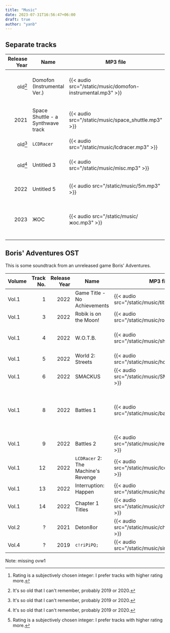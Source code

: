 ```yaml
---
title: "Music"
date: 2023-07-31T16:56:47+06:00
draft: true
author: "yanb"
---
```


## Separate tracks

| Release Year | Name | MP3 file | Rating[^2] | Comment |
| ------------:| ---- | -------- | ----------:| ------- |
| old[^1] | Domofon (Instrumental Ver.) | {{< audio src="/static/music/domofon-instrumental.mp3" >}} | 400 | This was planned to be a video clip. |
| 2021 | Space Shuttle - a Synthwave track | {{< audio src="/static/music/space_shuttle.mp3" >}} | 393 | This track differs from others in style. |
| old[^1] | `LCDRacer` | {{< audio src="/static/music/lcdracer.mp3" >}} | 355 | `C:> ‎ - @ ‎ ? * ‎ ‎ #` |
| old[^1] | Untitled 3 | {{< audio src="/static/music/misc.mp3" >}} | 297 | First non-[LMMS](https://lmms.io/) music project |
| 2022 | Untitled 5 | {{< audio src="/static/music/5m.mp3" >}} | 201 | \\(\frac 5 4\\) time test |
| 2023 | ЖОС | {{< audio src="/static/music/жос.mp3" >}} | 339 | This track also differs from others in style. |

[^1]: It's so old that I can't remember, probably 2019 or 2020. 

## Boris' Adventures OST
This is some soundtrack from an unreleased game Boris' Adventures.

| Volume | Track No. | Release Year | Name | MP3 file | Rating[^2] | Comment |
| ------ | ---------:| ------------:| ---- | -------- | ----------:| ------- |
| Vol.1 | 1 | 2022 | Game Title - No Achievements | {{< audio src="/static/music/title.mp3" >}} | 288 | |
| Vol.1 | 3 | 2022 | Robik is on the Moon! | {{< audio src="/static/music/robik.mp3" >}} | 343 | |
| Vol.1 | 4 | 2022 | W.O.T.B. | {{< audio src="/static/music/shitbus.mp3" >}} | -1 | Don't recommend listening at all. |
| Vol.1 | 5 | 2022 | World 2: Streets | {{< audio src="/static/music/house.mp3" >}} | 320 | |
| Vol.1 | 6 | 2022 | SMACKUS | {{< audio src="/static/music/SMACKUS.mp3" >}} | 333 | SMACKUS! |
| Vol.1 | 8 | 2022 | Battles 1 | {{< audio src="/static/music/battler.mp3" >}} | 265 | Battles 1 and 2 don't seem to fit into the game's overall theme... |
| Vol.1 | 9 | 2022 | Battles 2 | {{< audio src="/static/music/realbattle.mp3" >}} | 272 | |
| Vol.1 | 12 | 2022 | `LCDRacer` 2: The Machine's Revenge | {{< audio src="/static/music/lcdracist_n.mp3" >}} | 380 | |
| Vol.1 | 13 | 2022 | Interruption: Happen | {{< audio src="/static/music/hapen.mp3" >}} | 342 | |
| Vol.1 | 14 | 2022 | Chapter 1 Titles | {{< audio src="/static/music/chapter1end.mp3" >}} | 301 | |
| Vol.2 | ? | 2021 | Deton8or | {{< audio src="/static/music/chapter1end.mp3" >}} | 317 | |
| Vol.4 | ? | 2019 | `c!riPiPQ;` | {{< audio src="/static/music/siripipq.mp3" >}} | 355 | |

Note: missing ovw1

[^2]: Rating is a subjectively chosen integer: I prefer tracks with higher rating more.